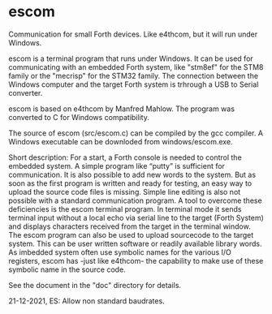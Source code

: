 # escom
Communication for small Forth devices.
Like e4thcom, but it will run under Windows.

escom is a terminal program that runs under Windows.  It can be used for communicating with an embedded Forth system, like "stm8ef" for the STM8 family or the "mecrisp" for the STM32 family.  The connection between the Windows computer and the target Forth system is trhrough a USB to Serial converter.

escom is based on e4thcom by Manfred Mahlow.  The program was converted to C for Windows compatibility.

The source of escom (src/escom.c) can be compiled by the gcc compiler.  A Windows executable can be downloded from windows/escom.exe.

Short description:
For a start, a Forth console is needed to control the embedded system.  A simple program like “putty” is sufficient for communication.  It is also possible to add new words to the system.  But as soon as the first program is written and ready for testing, an easy way to upload the source code files is missing.  Simple line editing is also not possible with a standard communication program.  A tool to overcome these deficiencies is the escom terminal program.
In terminal mode it sends terminal input without a local echo via serial line to the target (Forth System) and displays characters received from the target in the terminal window.
The escom program can also be used to upload sourcecode to the target system.  This can be user written software or readily available library words.
As imbedded system often use symbolic names for the various I/O registers, escom has -just like e4thcom- the capability to make use of these symbolic name in the source code.

See the document in the "doc" directory for details.

21-12-2021, ES: Allow non standard baudrates.

